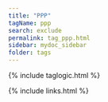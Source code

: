 ```yaml
---
title: "PPP"
tagName: ppp
search: exclude
permalink: tag_ppp.html
sidebar: mydoc_sidebar
folder: tags
---
```

{% include taglogic.html %}

{% include links.html %}

